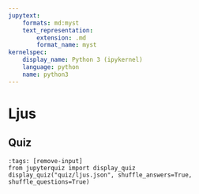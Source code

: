 ```yaml
---
jupytext:
    formats: md:myst
    text_representation:
        extension: .md
        format_name: myst
kernelspec:
    display_name: Python 3 (ipykernel)
    language: python
    name: python3
---
```


# Ljus

## Quiz

```{code-cell} ipython3
:tags: [remove-input]
from jupyterquiz import display_quiz
display_quiz("quiz/ljus.json", shuffle_answers=True, shuffle_questions=True)
```